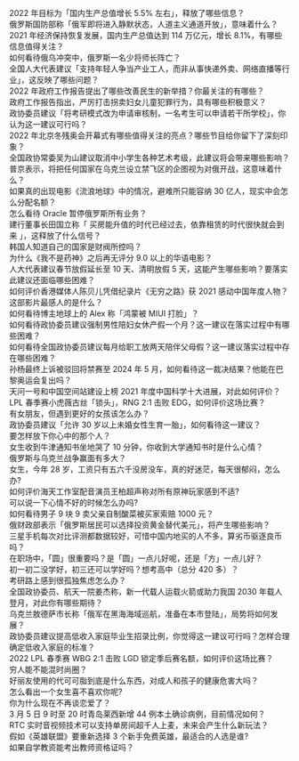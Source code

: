 2022 年目标为「国内生产总值增长 5.5% 左右」，释放了哪些信息？  
俄罗斯国防部称「俄军即将进入静默状态，人道主义通道开放」，意味着什么？  
2021 年经济保持恢复发展，国内生产总值达到 114 万亿元，增长 8.1%，有哪些信息值得关注？  
如何看待俄乌冲突中，俄罗斯一名少将师长阵亡？  
全国人大代表建议「支持年轻人争当产业工人，而非从事快递外卖、网络直播等行业」，这反映了哪些问题？  
2022 年政府工作报告提出了哪些改善民生的新举措？你最关注的有哪些？  
政府工作报告指出，严厉打击拐卖妇女儿童犯罪行为，具有哪些积极意义？  
政协委员建议「将考研模式改为申请审核制，一名考生可以申请若干所学校」，你认为这一建议可行吗？  
2022 年北京冬残奥会开幕式有哪些值得关注的亮点？哪些节目给你留下了深刻印象？  
全国政协常委吴为山建议取消中小学生各种艺术考级，此建议将会带来哪些影响？  
普京表示，将把任何国家在乌克兰设立禁飞区的企图视为对俄开战，这意味着什么？  
如果真的出现电影《流浪地球》中的情况，避难所只能容纳 30 亿人，现实中会怎么分配名额？  
怎么看待 Oracle 暂停俄罗斯所有业务？  
建行董事长田国立称「 买房能升值的时代已经过去，依靠租赁的时代很快就会到来 」，这释放了什么信号？  
韩国人知道自己的国家是财阀所控吗？  
为什么《我不是药神》之后再无评分 9.0 以上的华语电影？  
人大代表建议春节放假延长至 10 天、清明放假 5 天，这能产生哪些影响？要落实此建议还面临哪些困难？  
如何评价香港媒体人陈贝儿凭借纪录片《无穷之路》获 2021 感动中国年度人物？这部影片最感人的是什么？  
如何看待博主地球上的 Alex 称「鸿蒙被 MIUI 打脸」？  
如何看待政协委员建议强制男性陪妇女休产假一个月？这一建议在落实过程中有哪些困难？  
如何看待全国政协委员建议每月给职工放两天陪伴父母假？这一建议落实过程中存在哪些困难？  
孙杨最终上诉被驳回将禁赛至 2024 年 5 月，如何看待这一裁决结果？他能在巴黎奥运会复出吗？  
天问一号和中国空间站建设上榜 2021 年度中国科学十大进展，对此如何评价？  
LPL 春季赛小虎薇古丝「锁头」，RNG 2:1 击败 EDG，如何评价这场比赛？  
有女朋友，但遇到更好的女孩该怎么办？  
政协委员建议「允许 30 岁以上未婚女性生育一胎」，如何看待这一建议？  
要怎样放下你心中的那个人？  
女生收到牛津通知书坐地哭了 10 分钟，你收到大学通知书时是什么心情？  
俄罗斯与乌克兰战争赢面有多大？  
女生，今年 28 岁，工资只有五六千没房没车，真的好迷茫，每天很郁闷，怎么办?  
如何评价海天工作室配音演员王柏超声称对所有原神玩家感到不适?  
可以说一下心情不好的时候怎么办吗?  
如何看待男子 9 块 9 卖父亲自制酸菜被买家索赔 1000 元？  
俄财政部表示「俄罗斯居民可以选择投资黄金替代美元」，将产生哪些影响？  
三星手机每次对比评测都数据较好，可惜中国内地买的人不多，算劣币驱逐良币吗？  
在职场中，「圆」很重要吗？是「圆」一点儿好呢，还是「方」一点儿好？  
初一初二没学好，初三还可以学好吗？想考高中（总分 420 多）？  
考研路上感到很孤独焦虑怎么办？  
全国政协委员、航天一院姜杰称，新一代载人运载火箭或助力我国 2030 年载人登月，对此你有哪些期待？  
乌克兰敖德萨市长称「俄军在黑海海域巡航，准备在本市登陆」，局势将如何发展？  
政协委员建议提高低收入家庭毕业生招录比例，你觉得这一建议可行吗？怎样合理确定低收入家庭的标准？  
2022 LPL 春季赛 WBG 2:1 击败 LGD 锁定季后赛名额，如何评价这场比赛？  
穷人能不能混时尚圈？  
好丽友使用的代可可脂到底是什么东西，对成人和孩子的健康危害大吗？  
怎么看出一个女生喜不喜欢你呢?  
你为什么现在不再谈恋爱了？  
3 月 5 日 9 时至 20 时青岛莱西新增 44 例本土确诊病例，目前情况如何？  
RTC 实时音视频技术可以支持单房间超千人上麦，未来会产生什么新玩法？  
假如《英雄联盟》要重新选择 3 个新手免费英雄，最适合的人选是谁?  
如果自学教资能考出教师资格证吗？  
